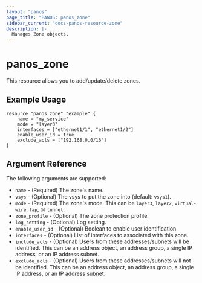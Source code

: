 ```yaml
---
layout: "panos"
page_title: "PANOS: panos_zone"
sidebar_current: "docs-panos-resource-zone"
description: |-
  Manages Zone objects.
---
```


# panos_zone

This resource allows you to add/update/delete zones.

## Example Usage

```hcl
resource "panos_zone" "example" {
    name = "my_service"
    mode = "layer3"
    interfaces = ["ethernet1/1", "ethernet1/2"]
    enable_user_id = true
    exclude_acls = ["192.168.0.0/16"]
}
```

## Argument Reference

The following arguments are supported:

* `name` - (Required) The zone's name.
* `vsys` - (Optional) The vsys to put the zone into (default: `vsys1`).
* `mode` - (Required) The zone's mode.  This can be `layer3`, `layer2`,
  `virtual-wire`, `tap`, or `tunnel`.
* `zone_profile` - (Optional) The zone protection profile.
* `log_setting` - (Optional) Log setting.
* `enable_user_id` - (Optional) Boolean to enable user identification.
* `interfaces` - (Optional) List of interfaces to associated with this zone.
* `include_acls` - (Optional) Users from these addresses/subnets will
  be identified.  This can be an address object, an address group, a single
  IP address, or an IP address subnet.
* `exclude_acls` - (Optional) Users from these addresses/subnets will not
  be identified.  This can be an address object, an address group, a single
  IP address, or an IP address subnet.

